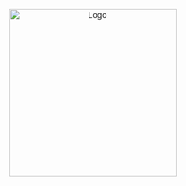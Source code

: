 <p align="center">
<img src="https://cdn.jsdelivr.net/gh/cuiqg/art@master/blooog/logo-solid.png" width="300px" alt="Logo">
</p>

